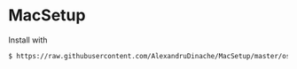 # MacSetup

Install with 
```sh
$ https://raw.githubusercontent.com/AlexandruDinache/MacSetup/master/os-x-initial-setup.sh | bash
```
